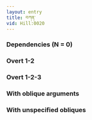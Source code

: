```yaml
---
layout: entry
title: བཀན་
vid: Hill:0020
---
```

### Dependencies (N = 0)


### Overt 1-2


### Overt 1-2-3


### With oblique arguments


### With unspecified obliques
